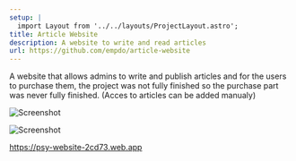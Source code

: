 ```yaml
---
setup: |
  import Layout from '../../layouts/ProjectLayout.astro';
title: Article Website
description: A website to write and read articles
url: https://github.com/empdo/article-website
---
```


A website that allows admins to write and publish articles and for the users to purchase them, the project was not fully finished so the purchase part was never fully finished. (Acces to articles can be added manualy)

![Screenshot](/Screenshot_20220321_174153.png)

![Screenshot](/Screenshot_20220321_174547.png)

https://psy-website-2cd73.web.app
